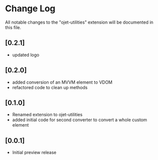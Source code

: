 # Change Log

All notable changes to the "ojet-utilities" extension will be documented in this file.

## [0.2.1]

- updated logo

## [0.2.0]

- added conversion of an MVVM element to VDOM
- refactored code to clean up methods

## [0.1.0]

- Renamed extension to ojet-utilities
- added initial code for second converter to convert a whole custom element

## [0.0.1]

- Initial preview release